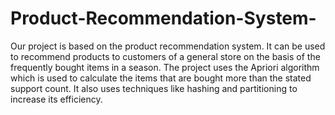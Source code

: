 # Product-Recommendation-System-
Our project is based on the product recommendation system. It can be used to recommend products to customers of a general store on the basis of the frequently bought items in a season. The project uses the Apriori algorithm which is used to calculate the items that are bought more than the stated support count. It also uses techniques like hashing and partitioning to increase its efficiency. 
